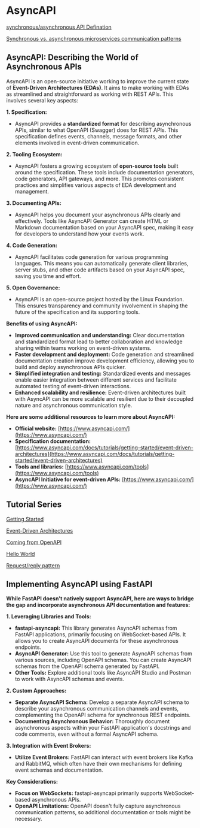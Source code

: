 # AsyncAPI

[synchronous/asynchronous API Defination](https://www.techtarget.com/whatis/definition/synchronous-asynchronous-API)

[Synchronous vs. asynchronous microservices communication patterns](https://www.theserverside.com/answer/Synchronous-vs-asynchronous-microservices-communication-patterns)

## AsyncAPI: Describing the World of Asynchronous APIs

AsyncAPI is an open-source initiative working to improve the current state of **Event-Driven Architectures (EDAs)**. It aims to make working with EDAs as streamlined and straightforward as working with REST APIs. This involves several key aspects:

**1. Specification:**

- AsyncAPI provides a **standardized format** for describing asynchronous APIs, similar to what OpenAPI (Swagger) does for REST APIs. This specification defines events, channels, message formats, and other elements involved in event-driven communication.

**2. Tooling Ecosystem:**

- AsyncAPI fosters a growing ecosystem of **open-source tools** built around the specification. These tools include documentation generators, code generators, API gateways, and more. This promotes consistent practices and simplifies various aspects of EDA development and management.

**3. Documenting APIs:**

- AsyncAPI helps you document your asynchronous APIs clearly and effectively. Tools like AsyncAPI Generator can create HTML or Markdown documentation based on your AsyncAPI spec, making it easy for developers to understand how your events work.

**4. Code Generation:**

- AsyncAPI facilitates code generation for various programming languages. This means you can automatically generate client libraries, server stubs, and other code artifacts based on your AsyncAPI spec, saving you time and effort.

**5. Open Governance:**

- AsyncAPI is an open-source project hosted by the Linux Foundation. This ensures transparency and community involvement in shaping the future of the specification and its supporting tools.

**Benefits of using AsyncAPI:**

* **Improved communication and understanding:** Clear documentation and standardized format lead to better collaboration and knowledge sharing within teams working on event-driven systems.
* **Faster development and deployment:** Code generation and streamlined documentation creation improve development efficiency, allowing you to build and deploy asynchronous APIs quicker.
* **Simplified integration and testing:** Standardized events and messages enable easier integration between different services and facilitate automated testing of event-driven interactions.
* **Enhanced scalability and resilience:** Event-driven architectures built with AsyncAPI can be more scalable and resilient due to their decoupled nature and asynchronous communication style.

**Here are some additional resources to learn more about AsyncAPI:**

* **Official website:** [https://www.asyncapi.com/](https://www.asyncapi.com/)
* **Specification documentation:** [https://www.asyncapi.com/docs/tutorials/getting-started/event-driven-architectures](https://www.asyncapi.com/docs/tutorials/getting-started/event-driven-architectures)
* **Tools and libraries:** [https://www.asyncapi.com/tools](https://www.asyncapi.com/tools)
* **AsyncAPI Initiative for event-driven APIs:** [https://www.asyncapi.com/](https://www.asyncapi.com/)


## Tutorial Series

[Getting Started](https://www.asyncapi.com/docs/tutorials/getting-started)

[Event-Driven Architectures](https://www.asyncapi.com/docs/tutorials/getting-started/event-driven-architectures)

[Coming from OpenAPI](https://www.asyncapi.com/docs/tutorials/getting-started/coming-from-openapi)

[Hello World](https://www.asyncapi.com/docs/tutorials/getting-started/hello-world)

[Request/reply pattern](https://www.asyncapi.com/docs/tutorials/getting-started/request-reply)


## Implementing AsyncAPI using FastAPI

 **While FastAPI doesn't natively support AsyncAPI, here are ways to bridge the gap and incorporate asynchronous API documentation and features:**

**1. Leveraging Libraries and Tools:**

- **fastapi-asyncapi:** This library generates AsyncAPI schemas from FastAPI applications, primarily focusing on WebSocket-based APIs. It allows you to create AsyncAPI documents for these asynchronous endpoints.
- **AsyncAPI Generator:** Use this tool to generate AsyncAPI schemas from various sources, including OpenAPI schemas. You can create AsyncAPI schemas from the OpenAPI schema generated by FastAPI.
- **Other Tools:** Explore additional tools like AsyncAPI Studio and Postman to work with AsyncAPI schemas and events.

**2. Custom Approaches:**

- **Separate AsyncAPI Schema:** Develop a separate AsyncAPI schema to describe your asynchronous communication channels and events, complementing the OpenAPI schema for synchronous REST endpoints.
- **Documenting Asynchronous Behavior:** Thoroughly document asynchronous aspects within your FastAPI application's docstrings and code comments, even without a formal AsyncAPI schema.

**3. Integration with Event Brokers:**

- **Utilize Event Brokers:** FastAPI can interact with event brokers like Kafka and RabbitMQ, which often have their own mechanisms for defining event schemas and documentation.

**Key Considerations:**

- **Focus on WebSockets:** fastapi-asyncapi primarily supports WebSocket-based asynchronous APIs.
- **OpenAPI Limitations:** OpenAPI doesn't fully capture asynchronous communication patterns, so additional documentation or tools might be necessary.






